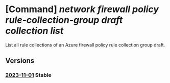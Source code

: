 # [Command] _network firewall policy rule-collection-group draft collection list_

List all rule collections of an Azure firewall policy rule collection group draft.

## Versions

### [2023-11-01](/Resources/mgmt-plane/L3N1YnNjcmlwdGlvbnMve30vcmVzb3VyY2Vncm91cHMve30vcHJvdmlkZXJzL21pY3Jvc29mdC5uZXR3b3JrL2ZpcmV3YWxscG9saWNpZXMve30vcnVsZWNvbGxlY3Rpb25ncm91cHMve30vcnVsZWNvbGxlY3Rpb25ncm91cGRyYWZ0cy9kZWZhdWx0/2023-11-01.xml) **Stable**

<!-- mgmt-plane /subscriptions/{}/resourcegroups/{}/providers/microsoft.network/firewallpolicies/{}/rulecollectiongroups/{}/rulecollectiongroupdrafts/default 2023-11-01 properties.ruleCollections -->
